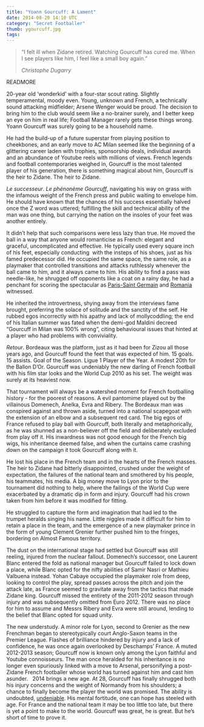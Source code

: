 ```yaml
---
title: "Yoann Gourcuff: A Lament"
date: 2014-08-20 14:10 UTC
category: "Secret Footballer"
thumb: ygourcuff.jpg
tags:
---
```


> “I felt ill when Zidane retired. Watching Gourcuff has cured me. When I see players like him, I feel like a small boy again.”
> <footer><cite>Christophe Dugarry</cite></footer>

READMORE

20-year old ‘wonderkid’ with a four-star scout rating.
Slightly temperamental, moody even. Young, unknown and
French, a technically sound attacking midfielder; Arsene
Wenger would be proud. The decision to bring him to the
club would seem like a no-brainer surely, and I better
keep an eye on him in real life; Football Manager rarely
gets these things wrong. Yoann Gourcuff was surely going
to be a household name.

He had the build-up of a future superstar from playing
position to cheekbones, and an early move to AC Milan seemed
like the beginning of a glittering career laden with trophies,
sponsorship deals, individual awards and an abundance of
Youtube reels with millions of views. French legends and
football contemporaries weighed in, Gourcuff is the most
talented player of his generation, there is something magical
about him, Gourcuff is the heir to Zidane. The heir to Zidane.

*Le successeur*. *Le phénonème Gourcuff*, navigating his way
on grass with the infamous weight of the French press and public waiting to envelope him. He should have known that the chances of his success essentially halved once the Z word was uttered; fulfilling the skill and technical ability of the man was one thing, but carrying the nation on the insoles of your feet was another entirely.

It didn’t help that such comparisons were less lazy than true.
He moved the ball in a way that anyone would romanticise as
French: elegant and graceful, uncomplicated and effective.
He typically used every square inch of his feet, especially
conducting  with the insteps of his shoes, just as his famed
predecessor did. He occupied the same space, the same role,
as a playmaker that controlled transitions and attacks
ruthlessly whenever the ball came to him, and it always came
to him. His ability to find a pass was needle-like, he
shrugged off opponents like a coat on a rainy day, he had a
penchant for scoring the spectacular as
[Paris-Saint Germain](http://www.youtube.com/watch?v=zdVzzvMEG08)
and [Romania](http://www.youtube.com/watch?v=xP6MXmFJUwc)
witnessed.

He inherited the introvertness, shying away from the
interviews fame brought, preferring the solace of solitude
and the sanctity of the self. He rubbed egos incorrectly
with his apathy and lack of mollycoddling; the end of his
Italian summer was fated when the demi-god Maldini decreed
“Gourcuff in Milan was 100% wrong”, citing behavioural issues
that hinted at a player who had problems with conviviality.

*Retour*. Bordeaux was the platform, just as it had been for
Zizou all those years ago, and Gourcuff found the feet that
was expected of him. 15 goals. 15 assists. Goal of the Season.
Ligue 1 Player of the Year. A modest 20th for the Ballon D’Or.
Gourcuff was undeniably the new darling of French football
with his film star looks and the World Cup 2010 as his set.
The weight was surely at its heaviest now.

That tournament will always be a watershed moment for French
footballing history - for the poorest of reasons. A evil
pantomime played out by the villainous Domenech, Anelka, Evra
and Ribery. The Bordeaux man was conspired against and thrown
aside, turned into a national scapegoat with the extension of
an elbow and a subsequent red card. The big egos of France
refused to play ball with Gourcuff, both literally and
metaphorically, as he was shunned as a non-believer off the
field and deliberately excluded from play off it. His
inwardness was not good enough for the French big wigs, his
inheritance deemed false, and when the curtains came crashing
down on the campaign it took Gourcuff along with it.

He lost his place in the French team and in the hearts of the
French masses. The heir to Zidane had bitterly disappointed,
crushed under the weight of expectation, the failures of the
national team and smothered by his people, his teammates, his
media. A big money move to Lyon prior to the tournament did
nothing to help, where the failings of the World Cup were
exacerbated by a dramatic dip in form and injury. Gourcuff
had his crown taken from him before it was modified for
fitting.

He struggled to capture the form and imagination that had led
to the trumpet heralds singing his name. Little niggles made
it difficult for him to retain a place in the team, and the
emergence of a new playmaker prince in the form of young
Clement Grenier further pushed him to the fringes, bordering
on Almost Famous territory.

The dust on the international stage had settled but Gourcuff
was still reeling, injured from the nuclear fallout.
Domenech’s successor, one Laurent Blanc entered the fold as
national manager but Gourcuff failed to lock down a place,
while Blanc opted for the nifty abilities of Samir Nasri or
Mathieu Valbuena instead. Yohan Cabaye occupied the playmaker
role from deep, looking to control the play, spread passes
across the pitch and join the attack late, as France seemed
to gravitate away from the tactics that made Zidane king.
Gourcuff missed the entirety of the 2011-2012 season through
injury and was subsequently omitted from Euro 2012. There was
no place for him to assume and Messrs Ribery and Evra were
still around, lending to the belief that Blanc opted for
squad unity.

The new understudy. A minor role for Lyon, second to Grenier
as the new Frenchman began to stereotypically court
Anglo-Saxon teams in the Premier League. Flashes of
brilliance hindered by injury and a lack of confidence,
he was once again overlooked by Deschamps’ France. A muted
2012-2013 season; Gourcuff now is known only among the Lyon
faithful and Youtube connoisseurs. The man once heralded
for his inheritance is no longer even spuriously linked with
a move to Arsenal, personifying a post-Zidane French
footballer whose world has turned against him and cast him
asunder.
 
2014 brings a new age. At 28, Gourcuff has finally shrugged
both his injury concerns and the weight of Normandy from his
shoulders; a chance to finally become the player the world
was promised. The ability is undoubted,
[undeniable](http://www.youtube.com/watch?v=HoWstMvoh6U).
His mental fortitude, one can hope has steeled with age.
For France and the national team it may be too little too
late, but there is yet a point to make to the world. Gourcuff
was great, he is great. But he’s short of time to prove it.

